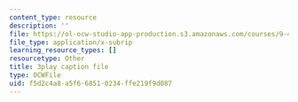 ```yaml
---
content_type: resource
description: ''
file: https://ol-ocw-studio-app-production.s3.amazonaws.com/courses/9-40-introduction-to-neural-computation-spring-2018/f5d2c4a8a5f668510234ffe219f9d087_5KhcA454er0.srt
file_type: application/x-subrip
learning_resource_types: []
resourcetype: Other
title: 3play caption file
type: OCWFile
uid: f5d2c4a8-a5f6-6851-0234-ffe219f9d087
---
```

